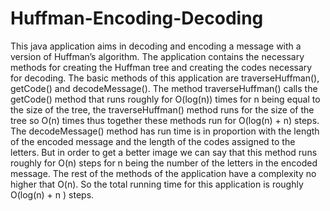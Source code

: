 ﻿# Huffman-Encoding-Decoding

This java application aims in decoding and encoding a message with a version of Huffman’s algorithm. The application contains the necessary methods for creating the Huffman tree and creating the codes necessary for decoding. The basic methods of this application are traverseHuffman(), getCode() and decodeMessage(). The method traverseHuffman() calls the getCode() method that runs roughly for O(log(n)) times for n being equal to the size of the tree, the traverseHuffman() method runs for the size of the tree so O(n) times thus together these methods run for O(log(n) + n) steps. The decodeMessage() method has run time is in proportion with the length of the encoded message and the length of the codes assigned to the letters. But in order to get a better image we can say that this method runs roughly for O(n) steps for n being the number of the letters in the encoded message. The rest of the methods of the application have a complexity no higher that O(n). So the total running time for this application is roughly O(log(n) + n ) steps.
